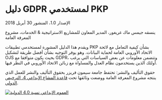 # دليل GDPR لمستخدمي PKP

الإصدار 1.0، المنشور 30 أبريل 2018

ينسقه جيمس ماك غريغور، المدير المعاون للمشاريع الاستراتيجية & الخدمات، مشروع المعرفة العامة

ويقدم هذا الدليل المشورة لمستخدمي تطبيقات PKP بشأن كيفية التعامل مع لائحة الاتحاد الأوروبي العامة لحماية البيانات. وهو يوفر التوجيه بشأن أفضل طريقة لتشكيل OJS بحيث يكون متوافقا مع GDPR، وتتضمن معلومات عن بعض السياسات التي يرغب أولئك الذين يستخدمون نظام العدل والمساواة مع زبائن الاتحاد الأوروبي في النظر فيها.

حقوق التأليف والنشر: تحتفظ جامعة سيمون فريزر بحقوق التأليف والنشر للعمل الذي ينتجه مشروع المعرفة العامة ووضعت وثائقها تحت [قاعدة المشاع الإبداعي 4. الترخيص الدولي](https://creativecommons.org/licenses/by/4.0/).

[![العموم الإبداعي نسبة 4.0 الدولية](https://licensebuttons.net/l/by/4.0/88x31.png)](https://creativecommons.org/licenses/by/4.0/)
